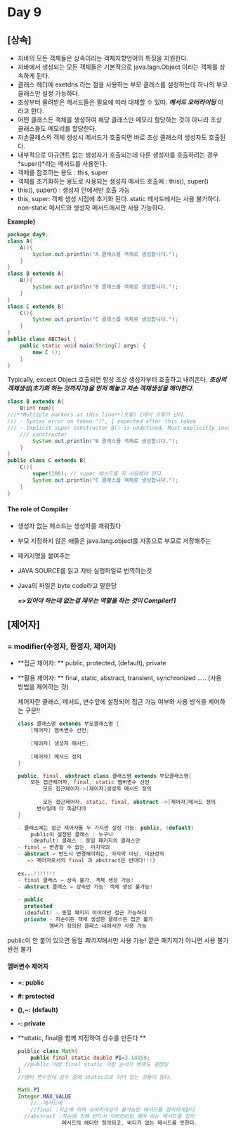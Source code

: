 # Day 9



## [상속]

* 자바의 모든 객체들은 상속이라는 객체지향언어의 특징을 지원한다.
* 자바에서 생상되는 모든 객체들은 기본적으로 java.lagn.Object 이라는 객체를 상속하게 된다.
* 클래스 헤더에 exetdns 라는 절을 사용하는 부모 클래스를 설정하는데 하나의 부모 클래스만 설정 가능하다.
* 조상부터 물려받은 메서드들은 필요에 따라 대체할 수 있따. 
  ***메서드 오버라이딩*** 이라고 한다.
* 어떤 클래스든 객체를 생성하여 해당 클래스만 메모리 할당하는 것이 아니라 조상 클래스들도 메모리를 할당한다.
* 자손클래스의 객체 생성시 메서드가 호출되면 바로 조상 클래스의 생성자도 호출된다. 
* 내부적으로 아규먼트 없는 생성자가 호출되는데 다른 생성자를 호출하려는 경우 
  *super()*라는 메서드를 사용한다.
* 객체를 참조하는 용도 : this, super
* 객체를 초기화하는 용도로 사용되는 생성자 메서드 호출에 : this(), super()
* this(), super() : 생성자 안에서만 호출 가능
* this, super: 객체 생성 시점에 초기화 된다.
                       static 메서드에서는 사용 불가하다.
                       non-static 메서드와 생성자 메서드에서만 사용 가능하다.

**Example)**

```java
package day9;
class A{
	A(){
		System.out.println("A 클래스를 객체로 생성합니다.");
	}
}
class B extends A{
	B(){
		System.out.println("B 클래스를 객체로 생성합니다.");
	}
}
class C extends B{
	C(){
		System.out.println("C 클래스를 객체로 생성합니다.");
	}
}
public class ABCTest {
	public static void main(String[] args) {
		new C ();
	}
}
```

Typically, except Object
호출되면 항상 조상 생성자부터 호출하고 내려온다.
***조상의 객체생성(초기화 하는 것까지가)을 먼저 해놓고 자손 객채생성을 해야한다.***

```java
class B extends A{
	B(int num){
///**Multiple markers at this line**(오류) C애서 오류가 난다.
/// - Syntax error on token ")", { expected after this token
/// - Implicit super constructor B() is undefined. Must explicitly invoke another 
    /// constructor
		System.out.println("B 클래스를 객체로 생성합니다.");
	}
}
public class C extends B{
	C(){
        super(100); // super 메소드를 꼭 사용해야 한다.
		System.out.println("C 클래스를 객체로 생성합니다.");
	}
}
```

#### The role of Compiler

* 생성자 없는 메소드는 생성자를 채워줬다

* 부모 지정하지 않은 애들은 java.lang.object를 자동으로 부모로 저장해주는

* 패키지명을 붙여주는 

* JAVA SOURCE를 읽고 자바 실행파일로 번역하는것

* Java의 파일은 byte code라고 말한당

  ***=>있어야 하는데 없는걸 채우는 역할을 하는 것이 Compiler!1***

  



## [제어자]

### = modifier(수정자, 한정자, 제어자)

* **접근 제어자: ** public, protected, (default), private

* **활용 제어자: ** final, static, abstract, transient, synchronized ..... (사용 방법을 제어하는 것)

  제어자란 클래스, 메서드, 변수앞에 설정되어 접근 가능 여부와 사용 방식을 제어하는 구문!! 

  ```java
  class 클래스명 extends 부모클래스명 {
      [제어자] 멤버변수 선언;
      
      [제어자] 생성자 메서드;
      
      [제어자] 메서드 정의
  }
  
  public, final, abstract class 클래스명 extends 부모클래스명{
      모든 접근제어자, final, static 멤버변수 선언
          모든 접근제어자->[제어자]생성자 메서드 정의
          
          모든 접근제어자, static, final, abstract ->[제어자]메서드 정의
  		변수일때 다 똑같다아
  }
  
  - 클래스에는 접근 제어자를 두 가지만 설정 가능: public, (default)
      public이 설정된 클래스 : 누구나
      (deafult) 클래스 : 동일 패키지의 클래스만 
  - final = 변경할 수 없는, 마지막의
  - abstract = 반드시 변경해야하는, 마지막 아닌, 미완성의
     => 제어자로서의 final 과 abstract은 반대다!!!)
          
  ex...!!!!!!!
  - final 클래스 = 상속 불가, 객체 생성 가능!
  - abstract 클래스 = 상속만 가능! 객체 생성 불가능!
          
  - public
    protected
    (deafult) - 동일 패키지 이어야만 접근 가능하다
    private - 자손이든 객체 생성한 클래스든 접근 불가
          	멤버가 정의된 클래스 내에서만 사용 가능
  ```

public이 안 붙어 있으면 동일 *패키지*에서만 사용 가능! 
깥은 패키지가 아니면 사용 불가 완전 불가

#### 	멤버변수 제어자

* **+:         public**

* **#:          protected**

* **(),~:       (default)**

* **-:           private**

- **sttatic, final을 함께 지정하여 상수를 만든다 **

  ```java
  pulblic class Math{
      public final static double PI=3.14159;
  	//public 이랑 final static 이랑 순서가 바껴도 괜찮당 
  }
  //멤버 변수인데 상수 중에 static으로 되어 있는 것들이 많다.
  
  Math.PI  
  Integer.MAX_VALUE
      // -메서드에
      //final :자손에 의해 오버라이딩이 불가능한 메서드를 정의하게된다
  	//abstract :자손에 의해 반드시 오버라이딩 해야 하는 메서드를 정의 
      			메서드의 헤더만 정의되고, 바디가 없는 메서드를 뜻한다.
      
  ```

  